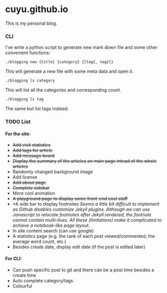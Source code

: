# cuyu.github.io
This is my personal blog.

### CLI

I've write a python script to generate new mark down file and some other convenient functions:

```
./blogging new {title} {category} {[tag1, tag2]}
```

This will generate a new file with some meta data and open it.

```
./blogging ls category
```

This will list all the categories and corresponding count.

```
./blogging ls tag
```

The same but list tags instead.

### TODO List

#### For the site:

- ~~Add visit statistics~~
- ~~Add tags for article~~
- ~~Add message board~~
- ~~Display the summary of the articles on main page intead of the whole articles~~
- Randomly changed background image
- Add license
- ~~Add about page~~
- ~~Complete sidebar~~
- More cool animation
- ~~A playground page to display some front-end cool staff~~
- *A side bar to display footnotes
  *Seems a little bit difficult to implement as Github disables customize Jekyll plugins. Although we can use Javascript to relocate footnotes after Jekyll rendered, the footnote cannot contain multi-lines. All these (limitations) make it complicated to achieve a notebook-like page layout.*
- In site content search (can use google)
- A statistics page (e.g. the rank of each post viewed/commented, the average word count, etc.)
- Besides create date, display edit date (if the post is edited later)

#### For CLI:

- Can push specific post to git and there can be a post time besides a create time
- Auto complete category/tags
- Colourful
